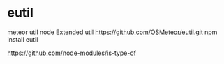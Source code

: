 # eutil
meteor util node Extended   util
https://github.com/OSMeteor/eutil.git
npm install eutil

https://github.com/node-modules/is-type-of